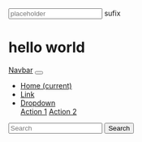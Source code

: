 <!DOCTYPE html>
<html lang="en">
  <head>
    <meta charset="UTF-8" />
    <meta name="viewport" content="width=device-width, initial-scale=1.0" />
    <title>Document</title>
  </head>
  <body>
    <div>
      <div class="test"></div>
      <div class="input-group">
        <input
          type="text"
          name="name"
          id="name"
          class="form-control"
          placeholder="placeholder"
          aria-describedby="sufixId"
        />
        <span class="input-group-addon" id="sufixId">sufix</span>
      </div>
      <h1>hello world</h1>
    </div>
  </body>
  <nav class="navbar navbar-expand-lg navbar-light bg-light sticky-top">
    <a class="navbar-brand" href="#">Navbar</a>
    <button
      class="navbar-toggler hidden-lg-up"
      type="button"
      data-toggle="collapse"
      data-target="#collapsibleNavId"
      aria-controls="collapsibleNavId"
      aria-expanded="false"
      aria-label="Toggle navigation"
    ></button>
    <div class="collapse navbar-collapse" id="collapsibleNavId">
      <ul class="navbar-nav mr-auto mt-2 mt-lg-0">
        <li class="nav-item active">
          <a class="nav-link" href="#"
            >Home <span class="sr-only">(current)</span></a
          >
        </li>
        <li class="nav-item">
          <a class="nav-link" href="#">Link</a>
        </li>
        <li class="nav-item dropdown">
          <a
            class="nav-link dropdown-toggle"
            href="#"
            id="dropdownId"
            data-toggle="dropdown"
            aria-haspopup="true"
            aria-expanded="false"
            >Dropdown</a
          >
          <div class="dropdown-menu" aria-labelledby="dropdownId">
            <a class="dropdown-item" href="#">Action 1</a>
            <a class="dropdown-item" href="#">Action 2</a>
          </div>
        </li>
      </ul>
      <form class="form-inline my-2 my-lg-0">
        <input class="form-control mr-sm-2" type="text" placeholder="Search" />
        <button class="btn btn-outline-success my-2 my-sm-0" type="submit">
          Search
        </button>
      </form>
    </div>
  </nav>
</html>

